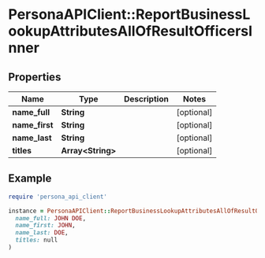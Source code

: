# PersonaAPIClient::ReportBusinessLookupAttributesAllOfResultOfficersInner

## Properties

| Name | Type | Description | Notes |
| ---- | ---- | ----------- | ----- |
| **name_full** | **String** |  | [optional] |
| **name_first** | **String** |  | [optional] |
| **name_last** | **String** |  | [optional] |
| **titles** | **Array&lt;String&gt;** |  | [optional] |

## Example

```ruby
require 'persona_api_client'

instance = PersonaAPIClient::ReportBusinessLookupAttributesAllOfResultOfficersInner.new(
  name_full: JOHN DOE,
  name_first: JOHN,
  name_last: DOE,
  titles: null
)
```

